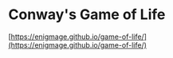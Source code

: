 # Conway's Game of Life

[https://enigmage.github.io/game-of-life/](https://enigmage.github.io/game-of-life/)
